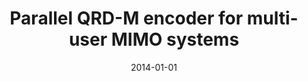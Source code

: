 ---
title: "Parallel QRD-M encoder for multi-user MIMO systems"
collection: publications
permalink: /publication/2014-01-01-Parallel-QRD-M-encoder-for-multi-user-MIMO-systems
date: 2014-01-01
venue: 'Telecommun. Syst.'
paperurl: 'https://doi.org/10.1007/s11235-013-9856-1'
citation: ' Manar Mohaisen,  David Mohaisen,  M{\&apos;{e}}rouane Debbah, &quot;Parallel QRD-M encoder for multi-user MIMO systems.&quot; Telecommun. Syst., 2014.'
---